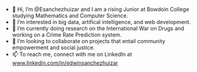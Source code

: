 - 👋 Hi, I’m @Esanchezhuizar and I am a rising Junior at Bowdoin College studying Mathematics and Computer Science.
- 👀 I’m interested in big data, artifical intelligence, and web development. 
- 🌱 I’m currently doing research on the International War on Drugs and working on a Crime Rate Prediction system. 
- 💞️ I’m looking to collaborate on projects that entail community empowerment and social justice.
- 📫 To reach me, connect with me on LinkedIn at www.linkedin.com/in/edwinsanchezhuizar

<!---
Esanchezhuizar/Esanchezhuizar is a ✨ special ✨ repository because its `README.md` (this file) appears on your GitHub profile.
You can click the Preview link to take a look at your changes.
--->
